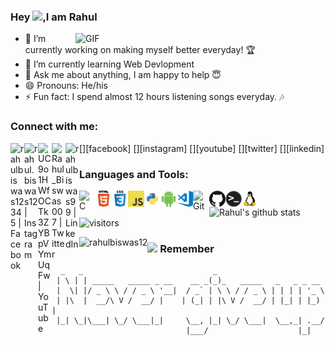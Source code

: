 ### Hey <img src="https://github.com/TheDudeThatCode/TheDudeThatCode/blob/master/Assets/Hi.gif" width="29px">,I am Rahul

<img align="right" alt="GIF" src="https://miro.medium.com/max/875/1*Urc28sbnORGOW5oyohQ06g.gif" width="400px" />


- 🔭 I’m currently working on  making myself better everyday! 🏆
- 🌱 I’m currently learning Web Devlopment 
- 💬 Ask me about anything, I am happy to help 😇
- 😄 Pronouns: He/his
- ⚡ Fun fact: I spend almost 12 hours listening songs everyday. 🎶

### Connect with me:

[<img align="left" alt="rahulbiswas12345 | Facebook" width="22px" src="https://cdn.jsdelivr.net/npm/simple-icons@v3/icons/facebook.svg" />][facebook]
[<img align="left" alt="rahul.biswas12 | Instagram" width="22px" src="https://cdn.jsdelivr.net/npm/simple-icons@v3/icons/instagram.svg" />][instagram]
[<img align="left" alt="UC9o1HWfOCTk3ZYBpVYmUqFw | YouTube" width="22px" src="https://cdn.jsdelivr.net/npm/simple-icons@v3/icons/youtube.svg" />][youtube]
[<img align="left" alt="Rahul_Biswas007 | Twitter" width="22px" src="https://cdn.jsdelivr.net/npm/simple-icons@v3/icons/twitter.svg" />][twitter]
[<img align="left" alt="rahulbiswas99 | LinkedIn" width="22px" src="https://cdn.jsdelivr.net/npm/simple-icons@v3/icons/linkedin.svg" />][linkedin]



### Languages and Tools:
<img align="left" alt="C" width="26px" src="https://img.icons8.com/color/48/000000/c-programming.png" />

<img align="left" alt="HTML5" width="26px" src="https://raw.githubusercontent.com/github/explore/80688e429a7d4ef2fca1e82350fe8e3517d3494d/topics/html/html.png" />

<img align="left" alt="CSS3" width="26px" src="https://raw.githubusercontent.com/github/explore/80688e429a7d4ef2fca1e82350fe8e3517d3494d/topics/css/css.png" />

<img align="left" alt="Javascript" width="26px" src="https://raw.githubusercontent.com/github/explore/80688e429a7d4ef2fca1e82350fe8e3517d3494d/topics/javascript/javascript.png">

<img align="left" alt="Python" width="26px" src="https://raw.githubusercontent.com/github/explore/80688e429a7d4ef2fca1e82350fe8e3517d3494d/topics/python/python.png">


<img align="left" alt="Android" width="26px" src="https://raw.githubusercontent.com/github/explore/80688e429a7d4ef2fca1e82350fe8e3517d3494d/topics/android/android.png" />

<img align="left" alt="Visual Studio Code" width="26px" src="https://raw.githubusercontent.com/github/explore/80688e429a7d4ef2fca1e82350fe8e3517d3494d/topics/visual-studio-code/visual-studio-code.png" />

<img align="left" alt="Git" width="26px" src="https://img.icons8.com/color/48/000000/git.png" />

<img align="left" alt="GitHub" width="26px" src="https://raw.githubusercontent.com/github/explore/78df643247d429f6cc873026c0622819ad797942/topics/github/github.png" />

<img align="left" alt="Terminal" width="26px" src="https://raw.githubusercontent.com/github/explore/d92924b1d925bb134e308bd29c9de6c302ed3beb/topics/terminal/terminal.png" />

<img align="left" alt="Linux" width="26px" src="https://raw.githubusercontent.com/github/explore/80688e429a7d4ef2fca1e82350fe8e3517d3494d/topics/linux/linux.png">


![Rahul's github stats](https://github-readme-stats.vercel.app/api?username=rahulbiswas12&show_icons=true&hide_border=true)
<br />
![visitors](https://visitor-badge.laobi.icu/badge?page_id=rahulbiswas12.rahulbiswas12)


<p><img align="left" src="https://github-readme-stats.vercel.app/api/top-langs?username=rahulbiswas12&show_icons=true&locale=en&layout=compact" alt="rahulbiswas12" /></p>


<h3> <img src="https://emojis.slackmojis.com/emojis/images/1569381018/6481/heart-8bit-1.gif?1569381018" width="28" /> Remember</h3>

```
  _   _                             _                         
 | \ | | _____   _____ _ __    __ _(_)_   _____   _   _ _ __  
 |  \| |/ _ \ \ / / _ \ '__|  / _` | \ \ / / _ \ | | | | '_ \ 
 | |\  |  __/\ V /  __/ |    | (_| | |\ V /  __/ | |_| | |_) |
 |_| \_|\___| \_/ \___|_|     \__, |_| \_/ \___|  \__,_| .__/ 
                              |___/                    |_|    
```


